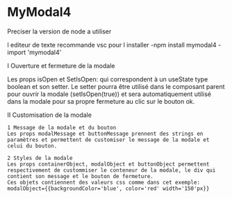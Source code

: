 # MyModal4

Preciser la version de node a utiliser

l editeur de texte recommande vsc
pour l installer 
-npm install mymodal4
-import 'mymodal4' 

I Ouverture et fermeture de la modale




Les props isOpen et SetIsOpen: qui correspondent à un useState type boolean et son setter. Le setter pourra être utilisé dans le composant parent pour ouvrir la modale  (setIsOpen(true)) et sera automatiquement utilisé dans la modale pour sa propre fermeture au clic sur le bouton ok.

II Customisation de la modale

    1 Message de la modale et du bouton
    Les props modalMessage et buttonMessage prennent des strings en paramètres et permettent de customiser le message de la modale et celui du bouton.
    
    2 Styles de la modale
    Les props containerObject, modalObject et buttonObject permettent respectivement de custommiser le conteneur de la modale, le div qui contient son message et le bouton de fermeture.
    Ces objets contiennent des valeurs css comme dans cet exemple:
    modalObject={{backgroundColor='blue', color='red' width='150'px}}

